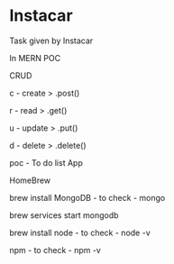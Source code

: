 # Instacar
Task given by Instacar

In MERN POC

CRUD

c - create > .post()

r - read > .get()

u - update > .put()

d - delete > .delete()

poc - To do list App

HomeBrew

brew install MongoDB - to check - mongo

brew services start  mongodb

brew install node - to check - node -v

npm - to check - npm -v



